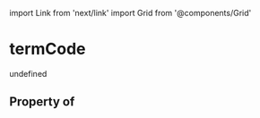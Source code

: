 import Link from 'next/link'
import Grid from '@components/Grid'

# termCode

undefined

## Property of



